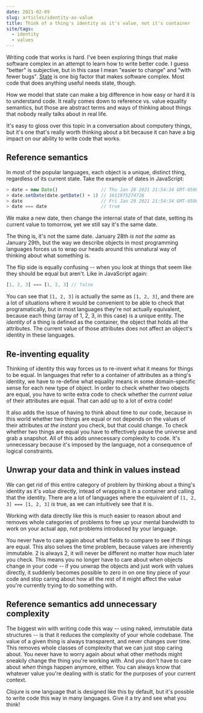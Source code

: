 ```yaml
---
date: 2021-02-09
slug: articles/identity-as-value
title: Think of a thing's identity as it's value, not it's container
site/tags:
  - identity
  - values
---
```


Writing code that works is hard. I've been exploring things that make software complex in an attempt to learn how to write better code. I guess "better" is subjective, but in this case I mean "easier to change" and "with fewer bugs". [State](/articles/how-state-makes-software-complex/) is one big factor that makes software complex. Most code that does anything useful needs state, though.

How we model that state can make a big difference in how easy or hard it is to understand code. It really comes down to reference vs. value equality semantics, but those are abstract terms and ways of thinking about things that nobody really talks about in real life.

It's easy to gloss over this topic in a conversation about computery things, but it's one that's really worth thinking about a bit because it can have a big impact on our ability to write code that works.

## Reference semantics

In most of the popular languages, each object is a unique, distinct thing, regardless of its current state. Take the example of dates in JavaScript:

```javascript
> date = new Date()                // Thu Jan 28 2021 21:54:34 GMT-0500 (EST)
> date.setDate(date.getDate() + 1) // 1611975274726
> date                             // Fri Jan 29 2021 21:54:34 GMT-0500 (EST)
> date === date                    // true
```

We make a new date, then change the internal state of that date, setting its current value to tomorrow, yet we still say it's the same date.

The thing is, it's not the same date. January 28th _is not the same_ as January 29th, but the way we describe objects in most programming languages forces us to wrap our heads around this unnatural way of thinking about what something is.

The flip side is equally confusing -- when you look at things that seem like they should be equal but aren't. Like in JavaScript again:

```javascript
[1, 2, 3] === [1, 2, 3] // false
```

You can see that  `[1, 2, 3]` is actually the same as `[1, 2, 3]`, and there are a lot of situations where it would be convenient to be able to check that programatically, but in most languages they're not actually equivalent, because each thing (array of 1, 2, 3, in this case) is a unique entity. The _identity_ of a thing is defined as the container, the object that holds all the attributes. The current value of those attributes does not affect an object's identity in these languages.

## Re-inventing equality

Thinking of identity this way forces us to re-invent what it means for things to be equal. In languages that refer to a container of attributes as a thing's identity, we have to re-define what equality means in some domain-specific sense for each new type of object. In order to check whether two obejcts are equal, you have to write extra code to check whether the _current value_ of their attributes are equal. That can add up to a lot of extra code! 

It also adds the issue of having to think about time to our code, because in this world whether two things are equal or not depends on the values of their attributes _at the instant_ you check, but that could change. To check whether two things are equal you have to effectively pause the universe and grab a snapshot. All of this adds unnecessary complexity to code. It's unnecessary because it's imposed by the language, not a consequence of logical constraints.

## Unwrap your data and think in values instead

We can get rid of this entire category of problem by thinking about a thing's identity as it's _value_ directly, intead of wrapping it in a container and calling that the identity. There are a lot of languages where the equivalent of `[1, 2, 3] === [1, 2, 3]` _is_ true, as we can intuitively see that it is.

Working with data directly like this is much easier to reason about and removes whole categories of problems to free up your mental bandwidth to work on your actual app, not problems introduced by your language. 

You never have to care again about what fields to compare to see if things are equal. This also solves the time problem, because values are inherently immutable. 2 is always 2, it will never be different no matter how much later you check. This means you no longer have to care about _when_ objects change in your code -- if you unwrap the objects and just work with values directly, it suddenly becomes possible to zero in on one tiny piece of your code and stop caring about how all the rest of it might affect the value you're currently trying to do something with.  

## Reference semantics add unnecessary complexity

The biggest win with writing code this way -- using naked, immutable data structures -- is that it reduces the complexity of your whole codebase. The value of a given thing is always transparent, and never changes over time. This removes whole classes of complexity that we can just stop caring about. You never have to worry again about what other methods might sneakily change the thing you're working with. And you don't have to care about _when_ things happen anymore, either. You can always know that whatever value you're dealing with is static for the purposes of your current context.

Clojure is one language that is designed like this by default, but it's possble to write code this way in many languages. Give it a try and see what you think!